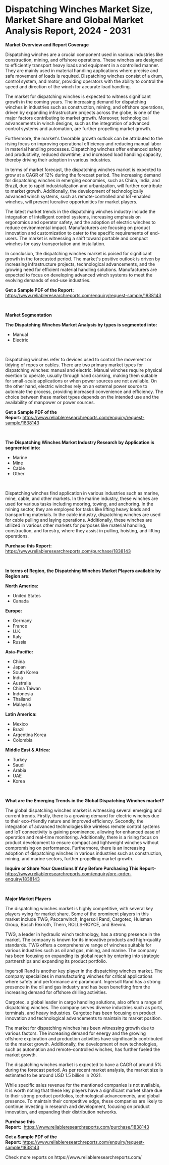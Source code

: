<p><h1>Dispatching Winches Market Size, Market Share and Global Market Analysis Report, 2024 - 2031</h1></p><p><strong>Market Overview and Report Coverage</strong></p>
<p><p>Dispatching winches are a crucial component used in various industries like construction, mining, and offshore operations. These winches are designed to efficiently transport heavy loads and equipment in a controlled manner. They are mainly used in material handling applications where precise and safe movement of loads is required. Dispatching winches consist of a drum, control system, and motor, providing operators with the ability to control the speed and direction of the winch for accurate load handling.</p><p>The market for dispatching winches is expected to witness significant growth in the coming years. The increasing demand for dispatching winches in industries such as construction, mining, and offshore operations, driven by expanding infrastructure projects across the globe, is one of the major factors contributing to market growth. Moreover, technological advancements in winch designs, such as the integration of advanced control systems and automation, are further propelling market growth.</p><p>Furthermore, the market's favorable growth outlook can be attributed to the rising focus on improving operational efficiency and reducing manual labor in material handling processes. Dispatching winches offer enhanced safety and productivity, reduced downtime, and increased load handling capacity, thereby driving their adoption in various industries.</p><p>In terms of market forecast, the dispatching winches market is expected to grow at a CAGR of 12% during the forecast period. The increasing demand for dispatching winches in emerging economies, such as China, India, and Brazil, due to rapid industrialization and urbanization, will further contribute to market growth. Additionally, the development of technologically advanced winch systems, such as remote-controlled and IoT-enabled winches, will present lucrative opportunities for market players.</p><p>The latest market trends in the dispatching winches industry include the integration of intelligent control systems, increasing emphasis on ergonomics and operator safety, and the adoption of electric winches to reduce environmental impact. Manufacturers are focusing on product innovation and customization to cater to the specific requirements of end-users. The market is witnessing a shift toward portable and compact winches for easy transportation and installation.</p><p>In conclusion, the dispatching winches market is poised for significant growth in the forecasted period. The market's positive outlook is driven by increasing infrastructure projects, technological advancements, and the growing need for efficient material handling solutions. Manufacturers are expected to focus on developing advanced winch systems to meet the evolving demands of end-use industries.</p></p>
<p><strong>Get a Sample PDF of the Report:</strong> <a href="https://www.reliableresearchreports.com/enquiry/request-sample/1838143">https://www.reliableresearchreports.com/enquiry/request-sample/1838143</a></p>
<p>&nbsp;</p>
<p><strong>Market Segmentation</strong></p>
<p><strong>The Dispatching Winches Market Analysis by types is segmented into:</strong></p>
<p><ul><li>Manual</li><li>Electric</li></ul></p>
<p>&nbsp;</p>
<p><p>Dispatching winches refer to devices used to control the movement or tidying of ropes or cables. There are two primary market types for dispatching winches: manual and electric. Manual winches require physical exertion to operate, usually through hand cranking, making them suitable for small-scale applications or when power sources are not available. On the other hand, electric winches rely on an external power source to automate the process, providing increased convenience and efficiency. The choice between these market types depends on the intended use and the availability of manpower or power sources.</p></p>
<p><strong>Get a Sample PDF of the Report:</strong>&nbsp;<a href="https://www.reliableresearchreports.com/enquiry/request-sample/1838143">https://www.reliableresearchreports.com/enquiry/request-sample/1838143</a></p>
<p>&nbsp;</p>
<p><strong>The Dispatching Winches Market Industry Research by Application is segmented into:</strong></p>
<p><ul><li>Marine</li><li>Mine</li><li>Cable</li><li>Other</li></ul></p>
<p>&nbsp;</p>
<p><p>Dispatching winches find application in various industries such as marine, mine, cable, and other markets. In the marine industry, these winches are used for various tasks including mooring, towing, and anchoring. In the mining sector, they are employed for tasks like lifting heavy loads and transporting materials. In the cable industry, dispatching winches are used for cable pulling and laying operations. Additionally, these winches are utilized in various other markets for purposes like material handling, construction, and forestry, where they assist in pulling, hoisting, and lifting operations.</p></p>
<p><strong>Purchase this Report:</strong>&nbsp; <a href="https://www.reliableresearchreports.com/purchase/1838143">https://www.reliableresearchreports.com/purchase/1838143</a></p>
<p>&nbsp;</p>
<p><strong>In terms of Region, the Dispatching Winches Market Players available by Region are:</strong></p>
<p>
    <p> <strong> North America: </strong>
        <ul>
            <li>United States</li>
            <li>Canada</li>
        </ul>
        </p> 
    <p> <strong> Europe: </strong>
        <ul>
            <li>Germany</li>
            <li>France</li>
            <li>U.K.</li>
            <li>Italy</li>
            <li>Russia</li>
        </ul>
        </p> 
    <p> <strong> Asia-Pacific: </strong>
        <ul>
            <li>China</li>
            <li>Japan</li>
            <li>South Korea</li>
            <li>India</li>
            <li>Australia</li>
            <li>China Taiwan</li>
            <li>Indonesia</li>
            <li>Thailand</li>
            <li>Malaysia</li>
        </ul>
        </p> 
    <p> <strong> Latin America: </strong>
        <ul>
            <li>Mexico</li>
            <li>Brazil</li>
            <li>Argentina Korea</li>
            <li>Colombia</li>
        </ul>
        </p> 
    <p> <strong> Middle East & Africa: </strong>
        <ul>
            <li>Turkey</li>
            <li>Saudi</li>
            <li>Arabia</li>
            <li>UAE</li>
            <li>Korea</li>
        </ul>
    </p>
    </p>
<p>&nbsp;</p>
<p><strong>What are the Emerging Trends in the Global Dispatching Winches market?</strong></p>
<p><p>The global dispatching winches market is witnessing several emerging and current trends. Firstly, there is a growing demand for electric winches due to their eco-friendly nature and improved efficiency. Secondly, the integration of advanced technologies like wireless remote control systems and IoT connectivity is gaining prominence, allowing for enhanced ease of operation and real-time monitoring. Additionally, there is a rising focus on product development to ensure compact and lightweight winches without compromising on performance. Furthermore, there is an increasing adoption of dispatching winches in various industries such as construction, mining, and marine sectors, further propelling market growth.</p></p>
<p><strong>Inquire or Share Your Questions If Any Before Purchasing This Report</strong>- <a href="https://www.reliableresearchreports.com/enquiry/pre-order-enquiry/1838143">https://www.reliableresearchreports.com/enquiry/pre-order-enquiry/1838143</a></p>
<p>&nbsp;</p>
<p><strong>Major Market Players</strong></p>
<p><p>The dispatching winches market is highly competitive, with several key players vying for market share. Some of the prominent players in this market include TWG, Paccarwinch, Ingersoll Rand, Cargotec, Huisman Group, Bosch Rexroth, Thern, ROLLS-ROYCE, and Brevini.</p><p>TWG, a leader in hydraulic winch technology, has a strong presence in the market. The company is known for its innovative products and high-quality standards. TWG offers a comprehensive range of winches suitable for various industries such as oil and gas, mining, and marine. The company has been focusing on expanding its global reach by entering into strategic partnerships and expanding its product portfolio. </p><p>Ingersoll Rand is another key player in the dispatching winches market. The company specializes in manufacturing winches for critical applications where safety and performance are paramount. Ingersoll Rand has a strong presence in the oil and gas industry and has been benefiting from the increasing demand for offshore drilling activities. </p><p>Cargotec, a global leader in cargo handling solutions, also offers a range of dispatching winches. The company serves diverse industries such as ports, terminals, and heavy industries. Cargotec has been focusing on product innovation and technological advancements to maintain its market position. </p><p>The market for dispatching winches has been witnessing growth due to various factors. The increasing demand for energy and the growing offshore exploration and production activities have significantly contributed to the market growth. Additionally, the development of new technologies, such as automation and remote-controlled winches, has further fueled the market growth.</p><p>The dispatching winches market is expected to have a CAGR of around 5% during the forecast period. As per recent market analysis, the market size is estimated to be around USD 1.5 billion in 2021. </p><p>While specific sales revenue for the mentioned companies is not available, it is worth noting that these key players have a significant market share due to their strong product portfolios, technological advancements, and global presence. To maintain their competitive edge, these companies are likely to continue investing in research and development, focusing on product innovation, and expanding their distribution networks.</p></p>
<p><strong>Purchase this Report:</strong>&nbsp;&nbsp;<a href="https://www.reliableresearchreports.com/purchase/1838143">https://www.reliableresearchreports.com/purchase/1838143</a></p>
<p></p>
<p><strong>Get a Sample PDF of the Report:</strong>&nbsp;<a href="https://www.reliableresearchreports.com/enquiry/request-sample/1838143">https://www.reliableresearchreports.com/enquiry/request-sample/1838143</a></p>
<p>Check more reports on https://www.reliableresearchreports.com/</p>